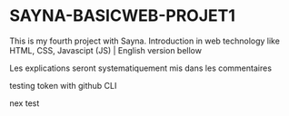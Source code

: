 # SAYNA-BASICWEB-PROJET1

This is my fourth project with Sayna. Introduction in web technology like HTML, CSS, Javascipt (JS) | English version bellow

Les explications seront systematiquement mis dans les commentaires

testing token with github CLI

nex test
